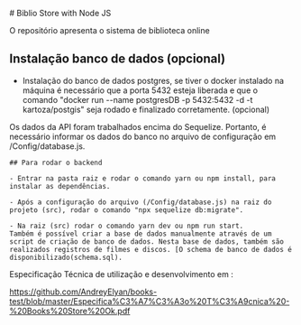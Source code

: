 ﻿﻿# Biblio Store with Node JS

O repositório apresenta o sistema de biblioteca online

## Instalação banco de dados (opcional)

- Instalação do banco de dados postgres, se tiver o docker instalado na máquina é necessário que
  a porta 5432 esteja liberada e que o comando "docker run --name postgresDB -p 5432:5432 -d -t kartoza/postgis"
  seja rodado e finalizado corretamente. (opcional)

Os dados da API foram trabalhados encima do Sequelize.
Portanto, é necessário informar os dados do banco no arquivo de configuração em /Config/database.js.

```
## Para rodar o backend

- Entrar na pasta raiz e rodar o comando yarn ou npm install, para instalar as dependências.

- Após a configuração do arquivo (/Config/database.js) na raiz do projeto (src), rodar o comando "npx sequelize db:migrate".

- Na raiz (src) rodar o comando yarn dev ou npm run start.
Também é possível criar a base de dados manualmente através de um script de criação de banco de dados. Nesta base de dados, também são realizados registros de filmes e discos. [O schema de banco de dados é disponibilizado(schema.sql).
```

Especificação Técnica de utilização e desenvolvimento em :

https://github.com/AndreyElyan/books-test/blob/master/Especifica%C3%A7%C3%A3o%20T%C3%A9cnica%20-%20Books%20Store%20Ok.pdf
